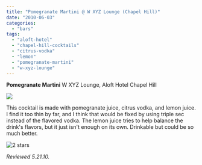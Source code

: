 ```yaml
---
title: "Pomegranate Martini @ W XYZ Lounge (Chapel Hill)"
date: "2010-06-03"
categories:
  - "bars"
tags:
  - "aloft-hotel"
  - "chapel-hill-cocktails"
  - "citrus-vodka"
  - "lemon"
  - "pomegranate-martini"
  - "w-xyz-lounge"
---
```


**Pomegranate Martini** W XYZ Lounge, Aloft Hotel Chapel Hill

![](http://www.thegourmez.com/gourmez/photos/wxyz4.JPG)

This cocktail is made with pomegranate juice, citrus vodka, and lemon juice. I find it too thin by far, and I think that would be fixed by using triple sec instead of the flavored vodka. The lemon juice tries to help balance the drink's flavors, but it just isn't enough on its own. Drinkable but could be so much better.




<div class="caption">

![2 stars](http://s3.amazonaws.com/thegourmez-wpmedia/2009/02/rating_chicken11.gif "rating_chicken11")</div>


_Reviewed 5.21.10._
